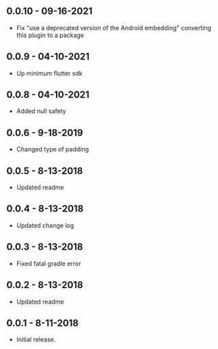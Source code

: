 ## 0.0.10 - 09-16-2021

- Fix "use a deprecated version of the Android embedding" converting this plugin to a package

## 0.0.9 - 04-10-2021

- Up minimum flutter sdk

## 0.0.8 - 04-10-2021

- Added null safety

## 0.0.6 - 9-18-2019

- Changed type of padding

## 0.0.5 - 8-13-2018

- Updated readme

## 0.0.4 - 8-13-2018

- Updated change log

## 0.0.3 - 8-13-2018

- Fixed fatal gradle error

## 0.0.2 - 8-13-2018

- Updated readme

## 0.0.1 - 8-11-2018

- Initial release.
